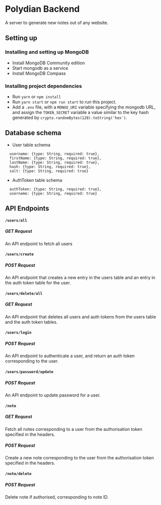 # Polydian Backend
A server to generate new notes out of any website.

## Setting up

### Installing and setting up MongoDB
- Install MongoDB Community edition
- Start mongodb as a service
- Install MongoDB Compass

### Installing project dependencies
- Run ```yarn``` or ```npm install```
- Run ```yarn start``` or ```npm run start``` to run this project.
- Add a ```.env``` file, with a ```MONGO_URI``` variable specifying the mongodb URL, and assign the ```TOKEN_SECRET``` variable a value similar to the key hash generated by ```crypto.randomBytes(128).toString('hex')```.

## Database schema

- User table schema
```
  username: {type: String, required: true},
  firstName: {type: String, required: true},
  lastName: {type: String, required: true},
  hash: {type: String, required: true},
  salt: {type: String, required: true}
```
- AuthToken table schema
```
  authToken: {type: String, required: true},
  username: {type: String, required: true}
```

## API Endpoints

#### ```/users/all```

##### GET Request
An API endpoint to fetch all users

#### ```/users/create```

##### POST Request
An API endpoint that creates a new entry in the users table and an entry in the auth token table for the user.

#### ```/users/delete/all```

##### GET Request
An API endpoint that deletes all users and auth tokens from the users table and the auth token tables.

#### ```/users/login```

##### POST Request
An API endpoint to authenticate a user, and return an auth token corresponding to the user.

#### ```/users/password/update```

##### POST Request
An API endpoint to update password for a user.

#### ```/note```

##### GET Request
Fetch all notes corresponding to a user from the authorisation token specified in the headers.

##### POST Request
Create a new note corresponding to the user from the authorisation token specified in the headers.

#### ```/note/delete```

##### POST Request
Delete note if authorised, corresponding to note ID.
